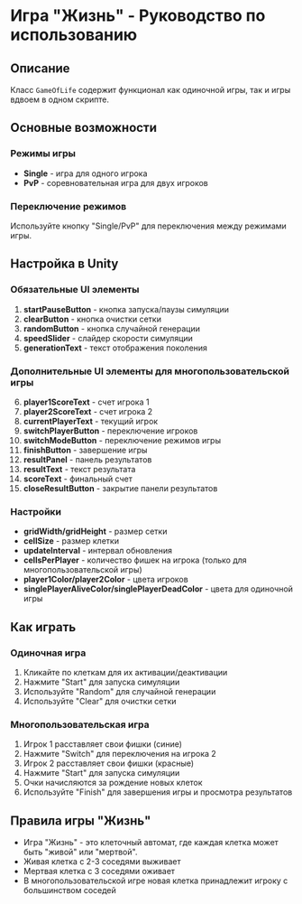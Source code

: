 #  Игра "Жизнь" - Руководство по использованию

## Описание
Класс `GameOfLife` содержит функционал как одиночной игры, так и игры вдвоем в одном скрипте.

## Основные возможности

### Режимы игры
- **Single** -  игра  для одного игрока
- **PvP** - соревновательная игра для двух игроков

### Переключение режимов
Используйте кнопку "Single/PvP" для переключения между режимами игры.

## Настройка в Unity

### Обязательные UI элементы
1. **startPauseButton** - кнопка запуска/паузы симуляции
2. **clearButton** - кнопка очистки сетки
3. **randomButton** - кнопка случайной генерации
4. **speedSlider** - слайдер скорости симуляции
5. **generationText** - текст отображения поколения

### Дополнительные UI элементы для многопользовательской игры
6. **player1ScoreText** - счет игрока 1
7. **player2ScoreText** - счет игрока 2
8. **currentPlayerText** - текущий игрок
9. **switchPlayerButton** - переключение игроков
10. **switchModeButton** - переключение режимов игры
11. **finishButton** - завершение игры
12. **resultPanel** - панель результатов
13. **resultText** - текст результата
14. **scoreText** - финальный счет
15. **closeResultButton** - закрытие панели результатов

### Настройки
- **gridWidth/gridHeight** - размер сетки
- **cellSize** - размер клетки
- **updateInterval** - интервал обновления
- **cellsPerPlayer** - количество фишек на игрока (только для многопользовательской игры)
- **player1Color/player2Color** - цвета игроков
- **singlePlayerAliveColor/singlePlayerDeadColor** - цвета для одиночной игры

## Как играть

### Одиночная игра
1. Кликайте по клеткам для их активации/деактивации
2. Нажмите "Start" для запуска симуляции
3. Используйте "Random" для случайной генерации
4. Используйте "Clear" для очистки сетки

### Многопользовательская игра
1. Игрок 1 расставляет свои фишки (синие)
2. Нажмите "Switch" для переключения на игрока 2
3. Игрок 2 расставляет свои фишки (красные)
4. Нажмите "Start" для запуска симуляции
5. Очки начисляются за рождение новых клеток
6. Используйте "Finish" для завершения игры и просмотра результатов

## Правила игры "Жизнь"
- Игра "Жизнь" - это клеточный автомат, где каждая клетка может быть "живой" или "мертвой".
- Живая клетка с 2-3 соседями выживает
- Мертвая клетка с 3 соседями оживает
- В многопользовательской игре новая клетка принадлежит игроку с большинством соседей
